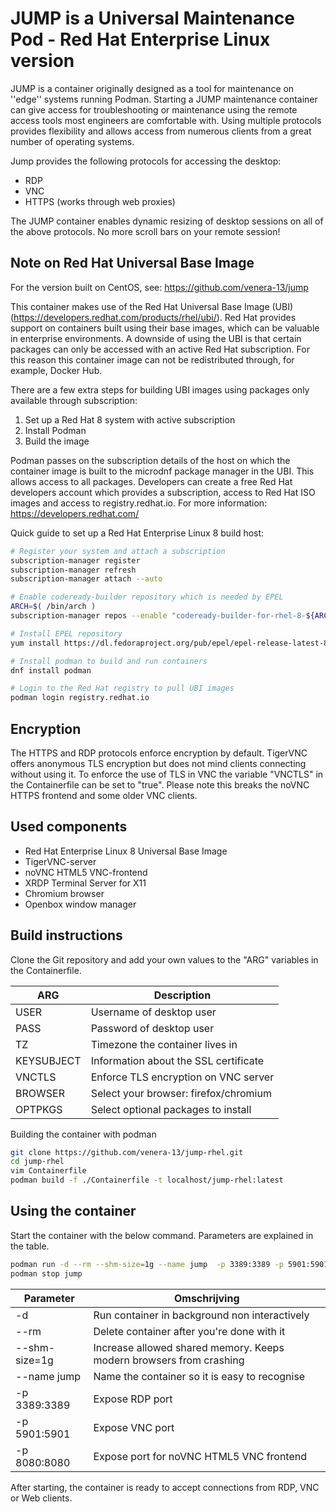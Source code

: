 # JUMP is a Universal Maintenance Pod - Red Hat Enterprise Linux version

JUMP is a container originally designed as a tool for maintenance on ''edge'' systems running Podman. Starting a JUMP maintenance container can give access for troubleshooting or maintenance using the remote access tools most engineers are comfortable with. Using multiple protocols provides flexibility and allows access from numerous clients from a great number of operating systems.

Jump provides the following protocols for accessing the desktop:

- RDP
- VNC
- HTTPS (works through web proxies)

The JUMP container enables dynamic resizing of desktop sessions on all of the above protocols. No more scroll bars on your remote session!

## Note on Red Hat Universal Base Image

For the version built on CentOS, see: https://github.com/venera-13/jump

This container makes use of the Red Hat Universal Base Image (UBI) (https://developers.redhat.com/products/rhel/ubi/). Red Hat provides support on containers built using their base images, which can be valuable in enterprise environments. A downside of using the UBI is that certain packages can only be accessed with an active Red Hat subscription. For this reason this container image can not be redistributed through, for example, Docker Hub.

There are a few extra steps for building UBI images using packages only available through subscription:

1. Set up a Red Hat 8 system with active subscription
2. Install Podman
3. Build the image

Podman passes on the subscription details of the host on which the container image is built to the microdnf package manager in the UBI. This allows access to all packages. Developers can create a free Red Hat developers account which provides a subscription, access to Red Hat ISO images and access to registry.redhat.io. For more information: https://developers.redhat.com/

Quick guide to set up a Red Hat Enterprise Linux 8 build host:

```bash
# Register your system and attach a subscription
subscription-manager register
subscription-manager refresh
subscription-manager attach --auto

# Enable codeready-builder repository which is needed by EPEL
ARCH=$( /bin/arch )
subscription-manager repos --enable "codeready-builder-for-rhel-8-${ARCH}-rpms"

# Install EPEL repository
yum install https://dl.fedoraproject.org/pub/epel/epel-release-latest-8.noarch.rpm

# Install podman to build and run containers
dnf install podman

# Login to the Red Hat registry to pull UBI images
podman login registry.redhat.io
```

## Encryption

The HTTPS and RDP protocols enforce encryption by default. TigerVNC offers anonymous TLS encryption but does not mind clients connecting without using it. To enforce the use of TLS in VNC the variable "VNCTLS" in the Containerfile can be set to "true". Please note this breaks the noVNC HTTPS frontend and some older VNC clients.

## Used components

- Red Hat Enterprise Linux 8 Universal Base Image
- TigerVNC-server
- noVNC HTML5 VNC-frontend
- XRDP Terminal Server for X11
- Chromium browser
- Openbox window manager

## Build instructions

Clone the Git repository and add your own values to the "ARG" variables in the Containerfile.

| ARG        | Description                              |
|------------|------------------------------------------|
| USER       | Username of desktop user                 |
| PASS       | Password of desktop user                 |
| TZ         | Timezone the container lives in          |
| KEYSUBJECT | Information about the SSL certificate    |
| VNCTLS     | Enforce TLS encryption on VNC server     |
| BROWSER    | Select your browser: firefox/chromium    |
| OPTPKGS    | Select optional packages to install      |


Building the container with podman

```bash
git clone https://github.com/venera-13/jump-rhel.git
cd jump-rhel
vim Containerfile
podman build -f ./Containerfile -t localhost/jump-rhel:latest
```

## Using the container

Start the container with the below command. Parameters are explained in the table.

```bash
podman run -d --rm --shm-size=1g --name jump  -p 3389:3389 -p 5901:5901 -p 8080:8080 localhost/jump-rhel:latest
podman stop jump
```

| Parameter     | Omschrijving                                                       |
|---------------|--------------------------------------------------------------------|
| -d            | Run container in background non interactively                      |
| --rm          | Delete container after you're done with it                         |
| --shm-size=1g | Increase allowed shared memory. Keeps modern browsers from crashing|
| --name jump   | Name the container so it is easy to recognise                      |
| -p 3389:3389  | Expose RDP port                                                    |
| -p 5901:5901  | Expose VNC port                                                    |
| -p 8080:8080  | Expose port for noVNC HTML5 VNC frontend                           |

After starting, the container is ready to accept connections from RDP, VNC or Web clients.
